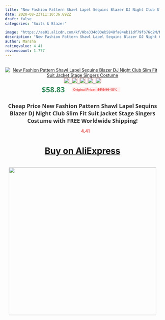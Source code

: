 ```yaml
---
title: "New Fashion Pattern Shawl Lapel Sequins Blazer DJ Night Club Slim Fit Suit Jacket Stage Singers Costume"
date: 2020-08-23T11:10:36.892Z
draft: false
categories: "Suits & Blazer"

image: "https://ae01.alicdn.com/kf/Hba334d03eb5848fa84eb11df79fb76c2M/New-Fashion-Pattern-Shawl-Lapel-Sequins-Blazer-DJ-Night-Club-Slim-Fit-Suit-Jacket-Stage-Singers.jpg"
description: "New Fashion Pattern Shawl Lapel Sequins Blazer DJ Night Club Slim Fit Suit Jacket Stage Singers Costume"
author: Marsha
ratingvalue: 4.41
reviewcount: 1.777
---
```

<br>
<div style="text-align: center;">
<a href="https://s.click.aliexpress.com/e/_AKw6Av" target="_blank" rel="nofollow noopener noreferrer"><img alt="New Fashion Pattern Shawl Lapel Sequins Blazer DJ Night Club Slim Fit Suit Jacket Stage Singers Costume" class="magnifier-image" src="https://ae01.alicdn.com/kf/Hba334d03eb5848fa84eb11df79fb76c2M/New-Fashion-Pattern-Shawl-Lapel-Sequins-Blazer-DJ-Night-Club-Slim-Fit-Suit-Jacket-Stage-Singers.jpg_640x640.jpg">
<br>
<img style="border:1px solid salmon" src="https://ae01.alicdn.com/kf/Hba334d03eb5848fa84eb11df79fb76c2M/New-Fashion-Pattern-Shawl-Lapel-Sequins-Blazer-DJ-Night-Club-Slim-Fit-Suit-Jacket-Stage-Singers.jpg_120x120.jpg">&nbsp;&nbsp;<img style="border:1px solid salmon" src="https://ae01.alicdn.com/kf/Hc2b1fbc412d94d0ebae0541118a2daabB/New-Fashion-Pattern-Shawl-Lapel-Sequins-Blazer-DJ-Night-Club-Slim-Fit-Suit-Jacket-Stage-Singers.jpg_120x120.jpg">&nbsp;&nbsp;<img style="border:1px solid salmon" src="https://ae01.alicdn.com/kf/Hf52b47490592418ab665abfd687e2180T/New-Fashion-Pattern-Shawl-Lapel-Sequins-Blazer-DJ-Night-Club-Slim-Fit-Suit-Jacket-Stage-Singers.jpg_120x120.jpg">&nbsp;&nbsp;<img style="border:1px solid salmon" src="_120x120.jpg">&nbsp;&nbsp;<img style="border:1px solid salmon" src="https://ae01.alicdn.com/kf/H4ccd087d36664fa9b619d03f3bae5edaX/New-Fashion-Pattern-Shawl-Lapel-Sequins-Blazer-DJ-Night-Club-Slim-Fit-Suit-Jacket-Stage-Singers.jpg_120x120.jpg"></a></div><br0>
<div style="text-align: center;"><span style="background-color: white; border: 0px; box-sizing: border-box; color: seagreen; display: inline-block; font-family: &quot;open sans&quot; , &quot;arial&quot; , &quot;helvetica&quot; , sans-serif , &quot;heiti&quot;; font-size: 24px; font-stretch: inherit; font-weight: 700; line-height: inherit; margin: 0px 10px 0px 0px; padding: 0px; vertical-align: middle;">$58.83 </span>
<span style="background: rgb(255 , 241 , 241); border-radius: 3px; border: 0px; box-sizing: border-box; color: #ff4747; display: inline-block; font-family: inherit; font-size: 12px; font-stretch: inherit; font-style: inherit; font-variant: inherit; font-weight: 600; line-height: inherit; margin: 0px; padding: 2px 5px; transform: scale(0.9); vertical-align: middle;">Original Price : <b style="text-decoration: line-through;">$113.14 </b> 48%&nbsp;&nbsp;</span></div>
<h1 style="color: #333333; display: inline-block; font-family: &quot;open sans&quot; , &quot;arial&quot; , &quot;helvetica&quot; , sans-serif , &quot;heiti&quot;; font-size: 18px; font-stretch: inherit; font-weight: 700; text-align: center;">Cheap Price New Fashion Pattern Shawl Lapel Sequins Blazer DJ Night Club Slim Fit Suit Jacket Stage Singers Costume with FREE Worldwide Shipping!</h1>
<div style="color: #ff4747; text-align: center;">
<img src="https://4.bp.blogspot.com/-M0ZcTcb-5uY/XleCXlxnR4I/AAAAAAAAAEc/OrjgMkXV1oMQFaCRZj5HQwOCBcu3w1FegCPcBGAYYCw/s1600/star.png" style="height: 15px;">&nbsp;<b>4.41</b></div>
<div class="button_cont" align="center"><a class="buynow_a" href="https://s.click.aliexpress.com/e/_AKw6Av" target="_blank" rel="nofollow noopener noreferrer"><H1>Buy on AliExpress</H1></a></div><br>
<div class="separator" style="clear: both; text-align: center;">
<img src="https://lh3.googleusercontent.com/-pTy5HemUv9M/XlePHvY0dAI/AAAAAAAAAE4/0nX5iRUoIWY8eMW9Dpxeirr157OZliDIgCLcBGAsYHQ/s1600/badge.gif" width="480">
</div>
